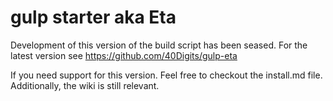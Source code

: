 # gulp starter aka Eta

Development of this version of the build script has been seased. For the latest version see https://github.com/40Digits/gulp-eta

If you need support for this version. Feel free to checkout the install.md file. Additionally, the wiki is still relevant. 
